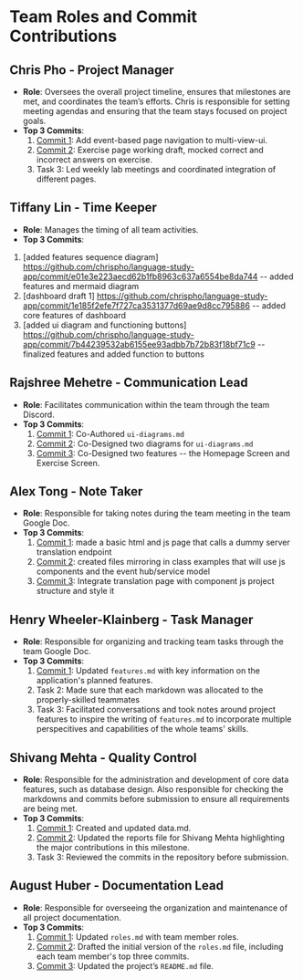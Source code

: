 # Team Roles and Commit Contributions

## Chris Pho - Project Manager
- **Role**: Oversees the overall project timeline, ensures that milestones are met, and coordinates the team’s efforts. Chris is responsible for setting meeting agendas and ensuring that the team stays focused on project goals.
- **Top 3 Commits**:
  1. [Commit 1](https://github.com/chrispho/language-study-app/commit/c0e8a094bacbe94c85597718b07eeed40557dd05): Add event-based page navigation to multi-view-ui.
  2. [Commit 2](https://github.com/chrispho/language-study-app/commit/858229d5d940284088fde9345b2cd9174e247d41): Exercise page working draft, mocked correct and incorrect answers on exercise.
  3. Task 3: Led weekly lab meetings and coordinated integration of different pages.

## Tiffany Lin - Time Keeper
- **Role**: Manages the timing of all team activities.
- **Top 3 Commits**:
 1. [added features sequence diagram] https://github.com/chrispho/language-study-app/commit/e01e3e223aecd62b1fb8963c637a6554be8da744 -- added features and mermaid diagram
 2. [dashboard draft 1] https://github.com/chrispho/language-study-app/commit/1e185f2efe7f727ca3531377d69ae9d8cc795886 -- added core features of dashboard
 3. [added ui diagram and functioning buttons] https://github.com/chrispho/language-study-app/commit/7b44239532ab6155ee93adbb7b72b83f18bf71c9 -- finalized features and added function to buttons


## Rajshree Mehetre - Communication Lead
- **Role**: Facilitates communication within the team through the team Discord.
- **Top 3 Commits**:
  1. [Commit 1](https://github.com/chrispho/language-study-app/commit/cf044946fb293925d858c9eb2d51cc8f8507a773): Co-Authored ``ui-diagrams.md``
  2. [Commit 2](https://github.com/chrispho/language-study-app/commit/fb44a9749d47ae1b0f20d699992b48a81c4f51f2): Co-Designed two diagrams for ``ui-diagrams.md``
  3. [Commit 3](https://github.com/chrispho/language-study-app/commit/2132c628179cc719fd96cea6cee9df54f820d550): Co-Designed two features -- the Homepage Screen and Exercise Screen.



## Alex Tong - Note Taker
- **Role**: Responsible for taking notes during the team meeting in the team Google Doc.
- **Top 3 Commits**:
  1. [Commit 1](https://github.com/chrispho/language-study-app/commit/a4bdca0b20be2668b6930db3363fe7d243b9f818): made a basic html and js page that calls a dummy server translation endpoint
  2. [Commit 2](https://github.com/chrispho/language-study-app/commit/0edb9476564736cc6b7bfc637d9264a883d8fe9d): created files mirroring in class examples that will use js components and the event hub/service model
  3. [Commit 3](https://github.com/chrispho/language-study-app/commit/3077a041435ae5947483e547d1e00c226fc431c9): Integrate translation page with component js project structure and style it 


## Henry Wheeler-Klainberg - Task Manager
- **Role**: Responsible for organizing and tracking team tasks through the team Google Doc.
- **Top 3 Commits**:
  1. [Commit 1](https://github.com/chrispho/language-study-app/commit/87b8b86d0560349785b7094d28706c184e84a1a0): Updated ``features.md`` with key information on the application's planned features. 
  2. Task 2: Made sure that each markdown was allocated to the properly-skilled teammates 
  3. Task 3: Facilitated conversations and took notes around project features to inspire the writing of ``features.md`` to incorporate multiple perspecitives and capabilities of the whole teams' skills.


## Shivang Mehta - Quality Control
- **Role**: Responsible for the administration and development of core data features, such as database design. Also responsible for checking the markdowns and commits before submission to ensure all requirements are being met.
- **Top 3 Commits**:
  1. [Commit 1](https://github.com/chrispho/language-study-app/commit/a8196cbc36c5427ff4a991bac30b20b248a5e2bc): Created and updated data.md.
  2. [Commit 2](https://github.com/chrispho/language-study-app/commit/e25fc3321b0b1e22bfb01fd8ba3cfd8048de61a9): Updated the reports file for Shivang Mehta highlighting the major contributions in this milestone.
  3. Task 3: Reviewed the commits in the repository before submission. 


## August Huber - Documentation Lead
- **Role**: Responsible for overseeing the organization and maintenance of all project documentation.
- **Top 3 Commits**:
  1. [Commit 1](https://github.com/repo/commit1): Updated ``roles.md`` with team member roles.
  2. [Commit 2](https://github.com/repo/commit2): Drafted the initial version of the `roles.md` file, including each team member's top three commits.
  3. [Commit 3](https://github.com/repo/commit3): Updated the project’s `README.md` file.
